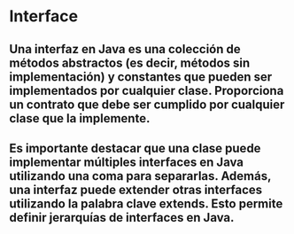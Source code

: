  # Interface

 ## Una interfaz en Java es una colección de métodos abstractos (es decir, métodos sin implementación) y constantes que pueden ser implementados por cualquier clase. Proporciona un contrato que debe ser cumplido por cualquier clase que la implemente.

 ## Es importante destacar que una clase puede implementar múltiples interfaces en Java utilizando una coma para separarlas. Además, una interfaz puede extender otras interfaces utilizando la palabra clave extends. Esto permite definir jerarquías de interfaces en Java.